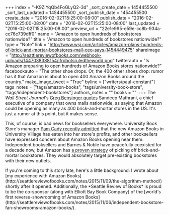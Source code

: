 +++
index = "-K9ZIYqQb4FoGLyQ2-3d"
_sort_create_date = 1454455500
_sort_last_updated = 1454455500
_sort_publish_date = 1454455500
create_date = "2016-02-02T15:25:00-08:00"
publish_date = "2016-02-02T15:25:00-08:00"
date = "2016-02-02T15:25:00-08:00"
last_updated = "2016-02-02T15:25:00-08:00"
preview_url = "22e1e995-e59e-cc8b-934a-cc76c739dff0"
name = "Amazon to open hundreds of bookstores nationwide?"
title = "Amazon to open hundreds of bookstores nationwide?"
type = "Note"
link = "http://www.wsj.com/articles/amazon-plans-hundreds-of-brick-and-mortar-bookstores-mall-ceo-says-1454449475"
shareimage = "http://seattlereviewofbooks.com/webhook-uploads/1447038388154/ifrobotsruledtheworld.png"
twitterauto = "Is Amazon preparing to open hundreds of Amazon Books stores nationwide?"
facebookauto = "The other shoe drops. Or, the 400 other shoes drop: rumor has it that Amazon is about to open 400 Amazon Books around the country."
make_image_tweet = "True"
byline = ["writers/paul-constant"]
tags_notes = ["tags/amazon-books", "tags/university-book-store", "tags/independent-bookstores"]
authors_notes = ""
books = ""
+++
The *Wall Street Journal*'s [Greg Bensinger quotes](http://www.wsj.com/articles/amazon-plans-hundreds-of-brick-and-mortar-bookstores-mall-ceo-says-1454449475) Sandeep Mathrani, a chief executive of a company that owns malls nationwide, as saying that Amazon could be opening as many as 400 brick-and-mortar stores in the US. It's just a rumor at this point, but it makes sense.

This, of course, is bad news for booksellers everywhere. University Book Store's manager [Pam Cady recently admitted](http://seattlereviewofbooks.com/notes/2016/01/21/university-book-store-warns-of-sales-impact-from-amazon-books/) that the new Amazon Books in University Village has eaten into her store's profits, and other booksellers have expressed concern about Amazon Books opening near them. Independent booksellers and Barnes & Noble have peacefully coexisted for a decade now, but Amazon has [a proven strategy](http://www.businessinsider.com/sadistic-amazon-treated-book-sellers-the-way-a-cheetah-would-pursue-a-sickly-gazelle-2013-10) of picking off brick-and-mortar bookstores. They would absolutely target pre-existing bookstores with their new outlets.

<p class="footer">If you're coming to this story late, here's a little background: I wrote about [my experience with Amazon Books](http://seattlereviewofbooks.com/notes/2015/11/09/the-algorithm-method/) shortly after it opened. Additionally, the *Seattle Review of Books* is proud to be the co-sponsor (along with Elliott Bay Book Company) of the [world's first reverse-showrooming of Amazon Books](http://seattlereviewofbooks.com/notes/2015/11/06/independent-bookstore-fan-showrooms-amazon-books/).</p>